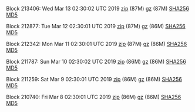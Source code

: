 Block 213406: Wed Mar 13 02:30:02 UTC 2019 [zip](https://files.01coin.io/mainnet/2019-03-13/bootstrap.dat.zip) (87M) [gz](https://files.01coin.io/mainnet/2019-03-13/bootstrap.dat.tar.gz) (87M) [SHA256](https://files.01coin.io/mainnet/2019-03-13/sha256.txt) [MD5](https://files.01coin.io/mainnet/2019-03-13/md5.txt)

Block 212877: Tue Mar 12 02:30:01 UTC 2019 [zip](https://files.01coin.io/mainnet/2019-03-12/bootstrap.dat.zip) (87M) [gz](https://files.01coin.io/mainnet/2019-03-12/bootstrap.dat.tar.gz) (86M) [SHA256](https://files.01coin.io/mainnet/2019-03-12/sha256.txt) [MD5](https://files.01coin.io/mainnet/2019-03-12/md5.txt)

Block 212342: Mon Mar 11 02:30:01 UTC 2019 [zip](https://files.01coin.io/mainnet/2019-03-11/bootstrap.dat.zip) (87M) [gz](https://files.01coin.io/mainnet/2019-03-11/bootstrap.dat.tar.gz) (86M) [SHA256](https://files.01coin.io/mainnet/2019-03-11/sha256.txt) [MD5](https://files.01coin.io/mainnet/2019-03-11/md5.txt)

Block 211787: Sun Mar 10 02:30:02 UTC 2019 [zip](https://files.01coin.io/mainnet/2019-03-10/bootstrap.dat.zip) (86M) [gz](https://files.01coin.io/mainnet/2019-03-10/bootstrap.dat.tar.gz) (86M) [SHA256](https://files.01coin.io/mainnet/2019-03-10/sha256.txt) [MD5](https://files.01coin.io/mainnet/2019-03-10/md5.txt)

Block 211259: Sat Mar  9 02:30:01 UTC 2019 [zip](https://files.01coin.io/mainnet/2019-03-09/bootstrap.dat.zip) (86M) [gz](https://files.01coin.io/mainnet/2019-03-09/bootstrap.dat.tar.gz) (86M) [SHA256](https://files.01coin.io/mainnet/2019-03-09/sha256.txt) [MD5](https://files.01coin.io/mainnet/2019-03-09/md5.txt)

Block 210740: Fri Mar  8 02:30:01 UTC 2019 [zip](https://files.01coin.io/mainnet/2019-03-08/bootstrap.dat.zip) (86M) [gz](https://files.01coin.io/mainnet/2019-03-08/bootstrap.dat.tar.gz) (86M) [SHA256](https://files.01coin.io/mainnet/2019-03-08/sha256.txt) [MD5](https://files.01coin.io/mainnet/2019-03-08/md5.txt)
